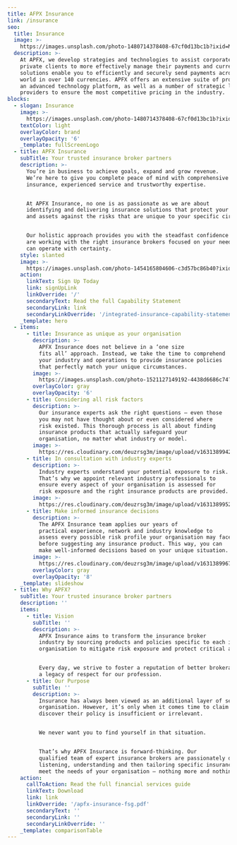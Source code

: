 ```yaml
---
title: AFPX Insurance
link: /insurance
seo:
  title: Insurance
  image: >-
    https://images.unsplash.com/photo-1480714378408-67cf0d13bc1b?ixid=MnwxMjA3fDB8MHxwaG90by1wYWdlfHx8fGVufDB8fHx8&ixlib=rb-1.2.1&auto=format&fit=crop&w=3150&q=80
  description: >-
    At APFX, we develop strategies and technologies to assist corporates and
    private clients to more effectively manage their payments and currency. Our
    solutions enable you to efficiently and securely send payments across the
    world in over 140 currencies. APFX offers an extensive suite of products and
    an advanced technology platform, as well as a number of strategic liquidity
    providers to ensure the most competitive pricing in the industry.
blocks:
  - slogan: Insurance
    image: >-
      https://images.unsplash.com/photo-1480714378408-67cf0d13bc1b?ixid=MnwxMjA3fDB8MHxwaG90by1wYWdlfHx8fGVufDB8fHx8&ixlib=rb-1.2.1&auto=format&fit=crop&w=3150&q=80
    textColor: light
    overlayColor: brand
    overlayOpacity: '6'
    _template: fullScreenLogo
  - title: APFX Insurance
    subTitle: Your trusted insurance broker partners
    description: >-
      You’re in business to achieve goals, expand and grow revenue.
      We’re here to give you complete peace of mind with comprehensive
      insurance, experienced service and trustworthy expertise.


      At APFX Insurance, no one is as passionate as we are about
      identifying and delivering insurance solutions that protect your business
      and assets against the risks that are unique to your specific circumstances.


      Our holistic approach provides you with the steadfast confidence that you
      are working with the right insurance brokers focused on your needs so you
      can operate with certainty.
    style: slanted
    image: >-
      https://images.unsplash.com/photo-1454165804606-c3d57bc86b40?ixid=MnwxMjA3fDB8MHxwaG90by1wYWdlfHx8fGVufDB8fHx8&ixlib=rb-1.2.1&auto=format&fit=crop&w=3300&q=80
    action:
      linkText: Sign Up Today
      link: signUpLink
      linkOverride: '/'
      secondaryText: Read the full Capability Statement
      secondaryLink: link
      secondaryLinkOverride: '/integrated-insurance-capability-statement.pdf'
    _template: hero
  - items:
      - title: Insurance as unique as your organisation
        description: >-
          APFX Insurance does not believe in a ‘one size
          fits all’ approach. Instead, we take the time to comprehend
          your industry and operations to provide insurance policies
          that perfectly match your unique circumstances.
        image: >-
          https://images.unsplash.com/photo-1521127149192-4438d6686c74?ixid=MnwxMjA3fDB8MHxwaG90by1wYWdlfHx8fGVufDB8fHx8&ixlib=rb-1.2.1&auto=format&fit=crop&w=2817&q=80
        overlayColor: gray
        overlayOpacity: '6'
      - title: Considering all risk factors
        description: >-
          Our insurance experts ask the right questions – even those
          you may not have thought about or even considered where
          risk existed. This thorough process is all about finding
          insurance products that actually safeguard your
          organisation, no matter what industry or model.
        image: >-
          https://res.cloudinary.com/deuzrsg3m/image/upload/v1631389942/apfx/opera-house-2_ncjsad.jpg
      - title: In consultation with industry experts
        description: >-
          Industry experts understand your potential exposure to risk.
          That’s why we appoint relevant industry professionals to
          ensure every aspect of your organisation is assessed for
          risk exposure and the right insurance products are provided.
        image: >-
          https://res.cloudinary.com/deuzrsg3m/image/upload/v1631389952/apfx/christopher-burns-D-fpL7F_MEI-unsplash_gvr4aj.jpg
      - title: Make informed insurance decisions
        description: >-
          The APFX Insurance team applies our years of
          practical experience, network and industry knowledge to
          assess every possible risk profile your organisation may face
          before suggesting any insurance product. This way, you can
          make well-informed decisions based on your unique situation.
        image: >-
          https://res.cloudinary.com/deuzrsg3m/image/upload/v1631389967/apfx/kevin-bosc-oeqBJZd1GWY-unsplash_rtuyot.jpg
        overlayColor: gray
        overlayOpacity: '8'
    _template: slideshow
  - title: Why APFX?
    subTitle: Your trusted insurance broker partners
    description: ''
    items:
      - title: Vision
        subTitle: ''
        description: >-
          APFX Insurance aims to transform the insurance broker
          industry by sourcing products and policies specific to each individual
          organisation to mitigate risk exposure and protect critical assets.


          Every day, we strive to foster a reputation of better brokerage and leave
          a legacy of respect for our profession.
      - title: Our Purpose
        subTitle: ''
        description: >-
          Insurance has always been viewed as an additional layer of security for an
          organisation. However, it’s only when it comes time to claim that many
          discover their policy is insufficient or irrelevant.


          We never want you to find yourself in that situation.


          That’s why APFX Insurance is forward-thinking. Our
          qualified team of expert insurance brokers are passionately dedicated to
          listening, understanding and then tailoring specific insurance products to
          meet the needs of your organisation – nothing more and nothing less.
    action:
      callToAction: Read the full financial services guide
      linkText: Download
      link: link
      linkOverride: '/apfx-insurance-fsg.pdf'
      secondaryText: ''
      secondaryLink: ''
      secondaryLinkOverride: ''
    _template: comparisonTable
---
```


